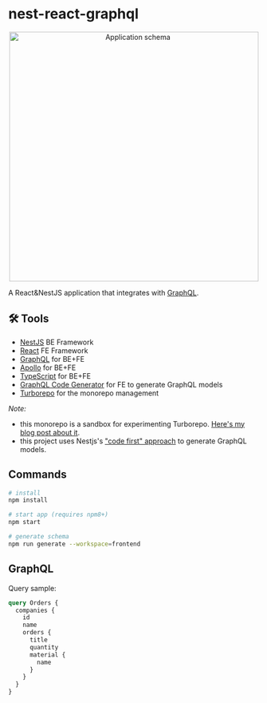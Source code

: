 # nest-react-graphql

<p align="center">
  <img width="500" src="https://github.com/maxpou/nest-react-graphql/blob/main/docs/schema.png" alt="Application schema">
</p>

A React&NestJS application that integrates with [GraphQL](https://graphql.org/).

## 🛠 Tools

- [NestJS](https://nestjs.com/) BE Framework
- [React](https://reactjs.org/) FE Framework
- [GraphQL](https://graphql.org/) for BE+FE
- [Apollo](https://www.apollographql.com/) for BE+FE
- [TypeScript](https://www.typescriptlang.org/docs/) for BE+FE
- [GraphQL Code Generator](https://www.graphql-code-generator.com/) for FE to generate GraphQL models
- [Turborepo](https://turborepo.org) for the monorepo management

_Note:_

- this monorepo is a sandbox for experimenting Turborepo. [Here's my blog post about it](https://www.maxpou.fr/turborepo).
- this project uses Nestjs's ["code first" approach](https://docs.nestjs.com/graphql/quick-start#code-first) to generate GraphQL models.

## Commands

```bash
# install
npm install

# start app (requires npm8+)
npm start

# generate schema
npm run generate --workspace=frontend
```

## GraphQL

Query sample:

```graphql
query Orders {
  companies {
    id
    name
    orders {
      title
      quantity
      material {
        name
      }
    }
  }
}
```
